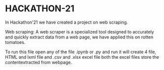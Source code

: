 # HACKATHON-21
In Hackathon'21 we have created a project on web scraping.


Web scraping: A web scraper is a specialized tool designed to accurately and quickly extract data from a web page, we have applied this on rotten tomatoes.


To run this file open any of the file .ipynb or .py and run it will create 4 file, HTML and lxml file and .csv and .xlsx excel file both the excel files store the contentextracted from webpage.
